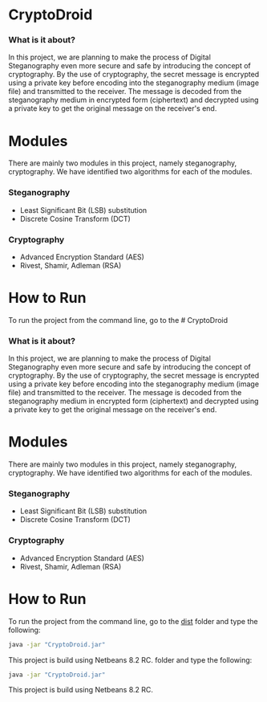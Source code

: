 # CryptoDroid

### What is it about?

In this project, we are planning to make the process of Digital Steganography
even more secure and safe by introducing the concept of cryptography. By the use of cryptography, the secret message is encrypted using a private key before encoding into the steganography medium (image file) and transmitted to the receiver. The message is decoded from the steganography medium in encrypted form (ciphertext) and decrypted using a private key to get the original message on the receiver's end.

# Modules

There are mainly two modules in this project, namely steganography,
cryptography. We have identified two algorithms for each of the modules.

### Steganography

- Least Significant Bit (LSB) substitution
- Discrete Cosine Transform (DCT)

### Cryptography

- Advanced Encryption Standard (AES)
- Rivest, Shamir, Adleman (RSA)

# How to Run

To run the project from the command line, go to the # CryptoDroid

### What is it about?

In this project, we are planning to make the process of Digital Steganography
even more secure and safe by introducing the concept of cryptography. By the use of cryptography, the secret message is encrypted using a private key before encoding into the steganography medium (image file) and transmitted to the receiver. The message is decoded from the steganography medium in encrypted form (ciphertext) and decrypted using a private key to get the original message on the receiver's end.

# Modules

There are mainly two modules in this project, namely steganography,
cryptography. We have identified two algorithms for each of the modules.

### Steganography

- Least Significant Bit (LSB) substitution
- Discrete Cosine Transform (DCT)

### Cryptography

- Advanced Encryption Standard (AES)
- Rivest, Shamir, Adleman (RSA)

# How to Run

To run the project from the command line, go to the [dist](./CryptoDroid/dist/) folder and
type the following:

```bash
java -jar "CryptoDroid.jar"
```

This project is build using Netbeans 8.2 RC.
 folder and
type the following:

```bash
java -jar "CryptoDroid.jar"
```

This project is build using Netbeans 8.2 RC.
